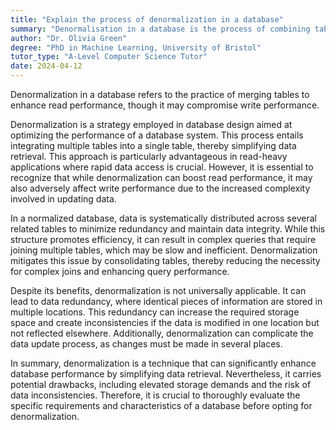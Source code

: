 ```yaml
---
title: "Explain the process of denormalization in a database"
summary: "Denormalisation in a database is the process of combining tables to improve read performance at the expense of write performance."
author: "Dr. Olivia Green"
degree: "PhD in Machine Learning, University of Bristol"
tutor_type: "A-Level Computer Science Tutor"
date: 2024-04-12
---
```


Denormalization in a database refers to the practice of merging tables to enhance read performance, though it may compromise write performance.

Denormalization is a strategy employed in database design aimed at optimizing the performance of a database system. This process entails integrating multiple tables into a single table, thereby simplifying data retrieval. This approach is particularly advantageous in read-heavy applications where rapid data access is crucial. However, it is essential to recognize that while denormalization can boost read performance, it may also adversely affect write performance due to the increased complexity involved in updating data.

In a normalized database, data is systematically distributed across several related tables to minimize redundancy and maintain data integrity. While this structure promotes efficiency, it can result in complex queries that require joining multiple tables, which may be slow and inefficient. Denormalization mitigates this issue by consolidating tables, thereby reducing the necessity for complex joins and enhancing query performance.

Despite its benefits, denormalization is not universally applicable. It can lead to data redundancy, where identical pieces of information are stored in multiple locations. This redundancy can increase the required storage space and create inconsistencies if the data is modified in one location but not reflected elsewhere. Additionally, denormalization can complicate the data update process, as changes must be made in several places.

In summary, denormalization is a technique that can significantly enhance database performance by simplifying data retrieval. Nevertheless, it carries potential drawbacks, including elevated storage demands and the risk of data inconsistencies. Therefore, it is crucial to thoroughly evaluate the specific requirements and characteristics of a database before opting for denormalization.
    